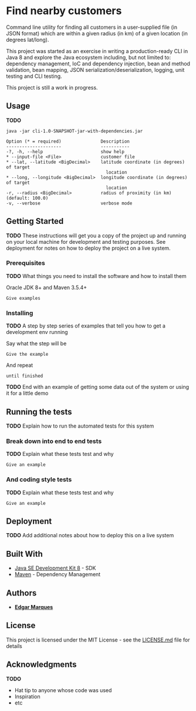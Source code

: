 # Find nearby customers

Command line utility for finding all customers in a user-supplied file (in JSON format) which are within a given radius (in km) of a given location (in degrees lat/long). 

This project was started as an exercise in writing a production-ready CLI in Java 8 and explore the Java ecosystem including, but not limited to: dependency management, IoC and dependency injection, bean and method validation, bean mapping, JSON serialization/deserialization, logging, unit testing and CLI testing. 

This project is still a work in progress.

## Usage

**TODO** 

```
java -jar cli-1.0-SNAPSHOT-jar-with-dependencies.jar

Option (* = required)               Description
---------------------               -----------
-?, -h, --help                      show help
* --input-file <File>               customer file
* --lat, --latitude <BigDecimal>    latitude coordinate (in degrees) of target
                                      location
* --long, --longitude <BigDecimal>  longitude coordinate (in degrees) of target
                                      location
-r, --radius <BigDecimal>           radius of proximity (in km) (default: 100.0)
-v, --verbose                       verbose mode  
```

## Getting Started

**TODO** These instructions will get you a copy of the project up and running on your local machine for development and testing purposes. See deployment for notes on how to deploy the project on a live system.

### Prerequisites

**TODO** What things you need to install the software and how to install them

Oracle JDK 8+ and Maven 3.5.4+

```
Give examples
```

### Installing

**TODO** A step by step series of examples that tell you how to get a development env running

Say what the step will be

```
Give the example
```

And repeat

```
until finished
```

**TODO** End with an example of getting some data out of the system or using it for a little demo

## Running the tests

**TODO** Explain how to run the automated tests for this system

### Break down into end to end tests

**TODO** Explain what these tests test and why

```
Give an example
```

### And coding style tests

**TODO** Explain what these tests test and why

```
Give an example
```

## Deployment

**TODO** Add additional notes about how to deploy this on a live system

## Built With

* [Java SE Development Kit 8](http://www.oracle.com/technetwork/java/javase/downloads/jdk8-downloads-2133151.html) - SDK
* [Maven](https://maven.apache.org/) - Dependency Management

## Authors

* **[Edgar Marques](https://github.com/edgar-marques)**

## License

This project is licensed under the MIT License - see the [LICENSE.md](LICENSE.md) file for details

## Acknowledgments

**TODO** 
* Hat tip to anyone whose code was used
* Inspiration
* etc
